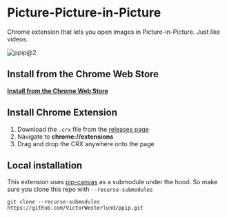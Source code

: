 # Picture-Picture-in-Picture
Chrome extension that lets you open images in Picture-in-Picture. Just like videos.

![ppip@2](https://user-images.githubusercontent.com/35688133/182881176-9a362307-5c45-43e3-abc0-4b453152d869.png)

## Install from the Chrome Web Store

**[Install from the Chrome Web Store](https://chrome.google.com/webstore/detail/Picture-Picture-in-Picture/apihanpmmncboceglanoneboncehmain)**

## Install Chrome Extension

1. Download the `.crx` file from the [releases page](https://github.com/VictorWesterlund/ppip/releases)
2. Navigate to **chrome://extensions**
3. Drag and drop the CRX anywhere onto the page

## Local installation

This extension uses [pip-canvas](https://github.com/VictorWesterlund/pip-canvas) as a submodule under the hood. So make sure you clone this repo with `--recurse-submodules`

```
git clone --recurse-submodules https://github.com/VictorWesterlund/ppip.git
```
